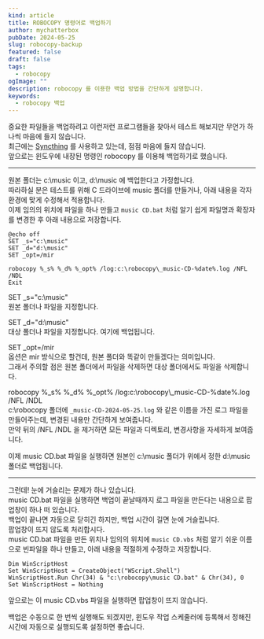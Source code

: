 ```yaml
---
kind: article
title: ROBOCOPY 명령어로 백업하기
author: mychatterbox
pubDate: 2024-05-25
slug: robocopy-backup
featured: false
draft: false
tags:
  - robocopy
ogImage: ""
description: robocopy 를 이용한 백업 방법을 간단하게 설명합니다.
keywords:
  - robocopy 백업
---
```

  

중요한 파일들을 백업하려고 이런저런 프로그램들을 찾아서 테스트 해보지만 무언가 하나씩 마음에 들지 않습니다.  
최근에는 [Syncthing](https://syncthing.net/) 를 사용하고 있는데, 점점 마음에 들지 않습니다.  
앞으로는 윈도우에 내장된 명령인 robocopy 를 이용해 백업하기로 했습니다.  

<hr>

원본 폴더는 c:\music 이고, d:\music 에 백업한다고 가정합니다.  
따라하실 분은 테스트를 위해 C 드라이브에 music 폴더를 만들거나, 아래 내용을 각자 환경에 맞게 수정해서 적용합니다.  
이제 임의의 위치에 파일을 하나 만들고 `music CD.bat` 처럼 알기 쉽게 파일명과 확장자를 변경한 후 아래 내용으로 저장합니다.  
 ```
@echo off
SET _s="c:\music"
SET _d="d:\music"
SET _opt=/mir

robocopy %_s% %_d% %_opt% /log:c:\robocopy\_music-CD-%date%.log /NFL /NDL
Exit
```

SET _s="c:\music"  
원본 폴더나 파일을 지정합니다.  

SET _d="d:\music"  
대상 폴더나 파일을 지정합니다. 여기에 백업됩니다.

SET _opt=/mir  
옵션은 mir 방식으로 할건데, 원본 폴더와 똑같이 만들겠다는 의미입니다.  
그래서 주의할 점은 원본 폴더에서 파일을 삭제하면 대상 폴더에서도 파일을 삭제합니다.  

robocopy %_s% %_d% %_opt% /log:c:\robocopy\\_music-CD-%date%.log /NFL /NDL  
c:\robocopy 폴더에 `_music-CD-2024-05-25.log` 와 같은 이름을 가진 로그 파일을 만들어주는데, 변경된 내용만 간단하게 보여줍니다.  
만약 뒤의 /NFL /NDL 을 제거하면 모든 파일과 디렉토리, 변경사항을 자세하게 보여줍니다.

이제 music CD.bat 파일을 실행하면 원본인 c:\music 폴더가 위에서 정한 d:\music 폴더로 백업됩니다.  

<hr>

그런데! 눈에 거슬리는 문제가 하나 있습니다.  
music CD.bat 파일을 실행하면 백업이 끝날때까지 로그 파일을 만든다는 내용으로 팝업창이 하나 떠 있습니다.  
백업이 끝나면 자동으로 닫히긴 하지만, 백업 시간이 길면 눈에 거슬립니다.  
팝업창이 뜨지 않도록 처리합시다.  
music CD.bat 파일을 만든 위치나 임의의 위치에 `music CD.vbs` 처럼 알기 쉬운 이름으로 빈파일을 하나 만들고, 아래 내용을 적절하게 수정하고 저장합니다.  
 ```
Dim WinScriptHost
Set WinScriptHost = CreateObject("WScript.Shell")
WinScriptHost.Run Chr(34) & "c:\robocopy\music CD.bat" & Chr(34), 0
Set WinScriptHost = Nothing
```

앞으로는 이 music CD.vbs 파일을 실행하면 팝업창이 뜨지 않습니다.  


백업은 수동으로 한 번씩 실행해도 되겠지만, 윈도우 작업 스케줄러에 등록해서 정해진 시간에 자동으로 실행되도록 설정하면 좋습니다.
